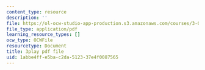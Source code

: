 ```yaml
---
content_type: resource
description: ''
file: https://ol-ocw-studio-app-production.s3.amazonaws.com/courses/3-091sc-introduction-to-solid-state-chemistry-fall-2010/1abbe4ffe5bac2da512337e4f0087565_giPLtjL0Mnc.pdf
file_type: application/pdf
learning_resource_types: []
ocw_type: OCWFile
resourcetype: Document
title: 3play pdf file
uid: 1abbe4ff-e5ba-c2da-5123-37e4f0087565
---
```

